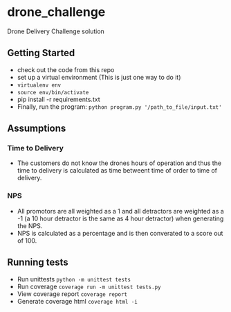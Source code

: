 # drone_challenge

Drone Delivery Challenge solution

## Getting Started

* check out the code from this repo
* set up a virtual environment (This is just one way to do it)
* ```virtualenv env```
* ```source env/bin/activate```
* pip install -r requirements.txt
* Finally, run the program: ```python program.py '/path_to_file/input.txt'```

## Assumptions
### Time to Delivery
* The customers do not know the drones hours of operation and thus the time to delivery is calculated as time betweent time of order to time of delivery.

### NPS 
* All promotors are all weighted as a 1 and all detractors are weighted as a -1 (a 10 hour detractor is the same as 4 hour detractor) when generating the NPS.
* NPS is calculated as a percentage and is then converated to a score out of 100.

## Running tests

* Run unittests ```python -m unittest tests```
* Run coverage ```coverage run -m unittest tests.py```
* View coverage report ```coverage report```
* Generate coverage html ```coverage html -i```


